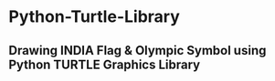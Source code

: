 # Python-Turtle-Library
## Drawing INDIA Flag &amp; Olympic Symbol using Python TURTLE Graphics Library

